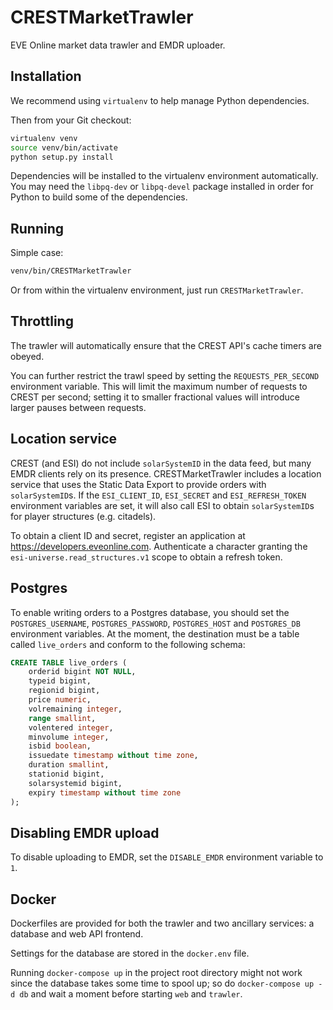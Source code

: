 # CRESTMarketTrawler
EVE Online market data trawler and EMDR uploader.

## Installation

We recommend using `virtualenv` to help manage Python dependencies.

Then from your Git checkout:

```bash
virtualenv venv
source venv/bin/activate
python setup.py install
```

Dependencies will be installed to the virtualenv environment automatically.
You may need the `libpq-dev` or `libpq-devel` package installed in order for
Python to build some of the dependencies.

## Running

Simple case:
```bash
venv/bin/CRESTMarketTrawler
```

Or from within the virtualenv environment, just run `CRESTMarketTrawler`.

## Throttling

The trawler will automatically ensure that the CREST API's cache timers are obeyed.

You can further restrict the trawl speed by setting the `REQUESTS_PER_SECOND` environment
variable. This will limit the maximum number of requests to CREST per second; setting it
to smaller fractional values will introduce larger pauses between requests.

## Location service

CREST (and ESI) do not include `solarSystemID` in the data feed, but many EMDR
clients rely on its presence. CRESTMarketTrawler includes a location service
that uses the Static Data Export to provide orders with `solarSystemID`s. If
the `ESI_CLIENT_ID`, `ESI_SECRET` and `ESI_REFRESH_TOKEN` environment variables
are set, it will also call ESI to obtain `solarSystemID`s for player structures
(e.g. citadels).

To obtain a client ID and secret, register an application at
https://developers.eveonline.com. Authenticate a character granting the
`esi-universe.read_structures.v1` scope to obtain a refresh token.

## Postgres

To enable writing orders to a Postgres database, you should set the `POSTGRES_USERNAME`,
`POSTGRES_PASSWORD`, `POSTGRES_HOST` and `POSTGRES_DB` environment variables. At the
moment, the destination must be a table called `live_orders` and conform to the following
schema:

```sql
CREATE TABLE live_orders (
    orderid bigint NOT NULL,
    typeid bigint,
    regionid bigint,
    price numeric,
    volremaining integer,
    range smallint,
    volentered integer,
    minvolume integer,
    isbid boolean,
    issuedate timestamp without time zone,
    duration smallint,
    stationid bigint,
    solarsystemid bigint,
    expiry timestamp without time zone
);
```

## Disabling EMDR upload

To disable uploading to EMDR, set the `DISABLE_EMDR` environment variable to `1`.

## Docker

Dockerfiles are provided for both the trawler and two ancillary services: a database and web API frontend.

Settings for the database are stored in the `docker.env` file.

Running `docker-compose up` in the project root directory might not work since
the database takes some time to spool up; so do `docker-compose up -d db` and
wait a moment before starting `web` and `trawler`.
